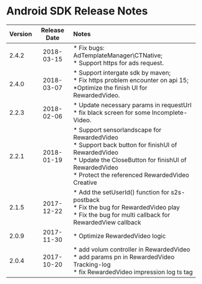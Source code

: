 # Android SDK Release Notes

| Version | Release Date | Notes                                    |
| ------- | :----------: | :--------------------------------------- |
| 2.4.2   |  2018-03-15  | * Fix bugs: AdTemplateManager\CTNative; <br>* Support https for ads request. <br> |
| 2.4.0   |  2018-03-07  | * Support intergate sdk by maven; <br>* Fix https problem encounter on api 15; <br>  *Optimize the finish UI for RewardedVideo. |
| 2.2.3   |  2018-02-06  | * Update necessary params in requestUrl <br> * fix black screen for some Incomplete-Video. |
| 2.2.1   |  2018-01-19  | *  Support sensorlandscape for RewardedVideo <br> * Support back button for finishUI of RewardedVideo <br> * Update the CloseButton for finishUI of RewardedVideo  <br> * Protect the referenced RewardedVideo Creative |
| 2.1.5   |  2017-12-22  | * Add the setUserId() function for s2s-postback <br> * Fix the bug for RewardedVideo play <br> * Fix the bug for multi callback for RewardedView callback |
| 2.0.9   |  2017-11-30  | * Optimize RewardedVideo logic           |
| 2.0.4   |  2017-10-20  | * add volum controller in RewardedVideo <br> * add params pn in RewardedVideo Tracking-log <br>  * fix RewardedVideo impression log ts tag |

